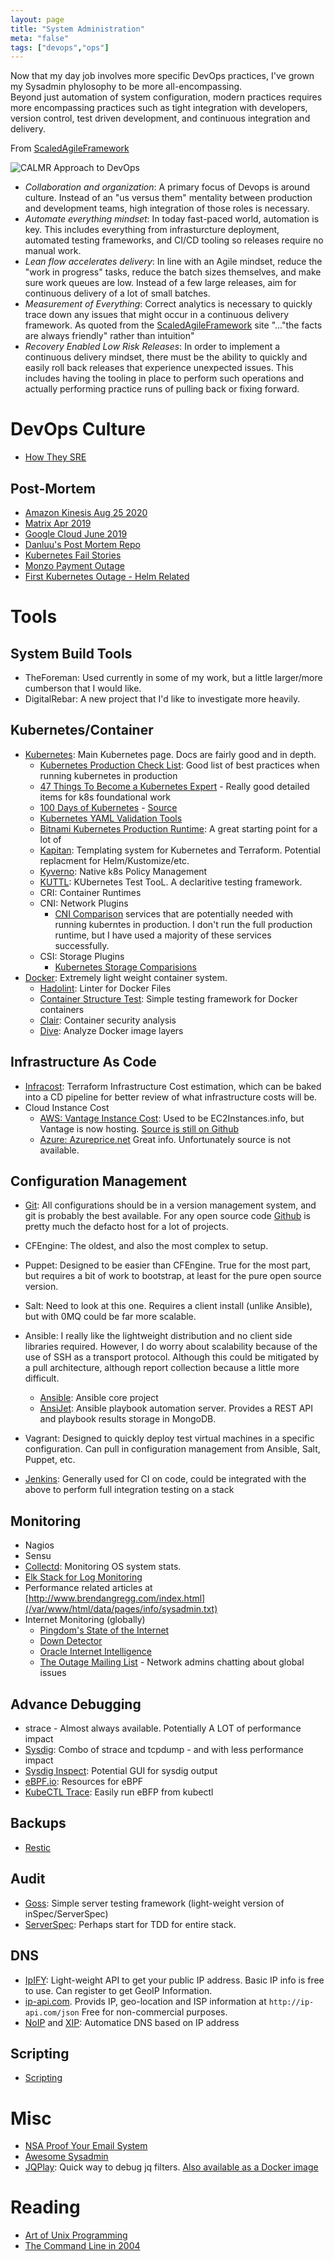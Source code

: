 ```yaml
---
layout: page
title: "System Administration"
meta: "false"
tags: ["devops","ops"]
---
```


Now that my day job involves more specific DevOps practices, I've grown my Sysadmin phylosophy to be more all-encompassing.  
Beyond just automation of system configuration, modern practices requires more encompassing practices such as tight
integration with developers, version control, test driven development, and continuous integration and delivery.

From [ScaledAgileFramework](https://www.scaledagileframework.com/devops)

![CALMR Approach to DevOps](/assets/info/sysadmin/DevOps_F01_WP.png)

- *Collaboration and organization*: A primary focus of Devops is around culture.  Instead of an "us versus them" mentality
between production and development teams, high integration of those roles is necessary.
- *Automate everything mindset*: In today fast-paced world, automation is key.  This includes everything from infrasturcture
deployment, automated testing frameworks, and CI/CD tooling so releases require no manual work.
- *Lean flow accelerates delivery*: In line with an Agile mindset, reduce the "work in progress" tasks, reduce the batch
sizes themselves, and make sure work queues are low.  Instead of a few large releases, aim for continuous delivery of a lot
of small batches.
- *Measurement of Everything*: Correct analytics is necessary to quickly trace down any issues that might occur in a 
continuous delivery framework.  As quoted from the [ScaledAgileFramework](https://www.scaledagileframework.com/devops)  site 
"..."the facts are always friendly" rather than intuition"
- *Recovery Enabled Low Risk Releases*: In order to implement a continuous delivery mindset, there must be the ability to 
quickly and easily roll back releases that experience unexpected issues.  This includes having the tooling in place to 
perform such operations and actually performing practice runs of pulling back or fixing forward.

# DevOps Culture

- [How They SRE](https://github.com/upgundecha/howtheysre)

## Post-Mortem

- [Amazon Kinesis Aug 25 2020](https://aws.amazon.com/message/11201/)
- [Matrix Apr 2019](https://matrix.org/blog/2019/05/08/post-mortem-and-remediations-for-apr-11-security-incident)
- [Google Cloud June 2019](https://status.cloud.google.com/incident/cloud-networking/19009)
- [Danluu's Post Mortem Repo](https://github.com/danluu/post-mortems)
- [Kubernetes Fail Stories](https://github.com/hjacobs/kubernetes-failure-stories)
- [Monzo Payment Outage](https://community.monzo.com/t/resolved-current-account-payments-may-fail-major-outage-27-10-2017/26296/95)
- [First Kubernetes Outage - Helm Related](https://engineering.saltside.se/our-first-kubernetes-outage-c6b9249cfd3a)

# Tools

## System Build Tools

- TheForeman: Used currently in some of my work, but a little larger/more cumberson that I would like.
- DigitalRebar: A new project that I'd like to investigate more heavily.


## Kubernetes/Container

- [Kubernetes](https://kubernetes.io/): Main Kubernetes page.  Docs are fairly
good and in depth.
  - [Kubernetes Production Check List](https://learnk8s.io/production-best-practices/): Good list of best practices when running kubernetes in production
  - [47 Things To Become a Kubernetes Expert](https://ymmt2005.hatenablog.com/entry/k8s-things) - Really good detailed items for k8s foundational work
  - [100 Days of Kubernetes](https://100daysofkubernetes.io/) - [Source](https://github.com/100daysofkubernetes/100DaysOfKubernetes)
  - [Kubernetes YAML Validation Tools](https://learnk8s.io/validating-kubernetes-yaml)
  - [Bitnami Kubernetes Production Runtime](https://kubeprod.io/): A great starting point for a lot of 
  - [Kapitan](https://kapitan.dev/): Templating system for Kubernetes and Terraform.  Potential replacment for Helm/Kustomize/etc.
  - [Kyverno](https://kyverno.io/): Native k8s Policy Management
  - [KUTTL](https://github.com/kudobuilder/kuttl): KUbernetes Test TooL.  A declaritive testing framework.
  - CRI: Container Runtimes
  - CNI: Network Plugins
    - [CNI Comparison](https://itnext.io/benchmark-results-of-kubernetes-network-plugins-cni-over-10gbit-s-network-updated-april-2019-4a9886efe9c4)
services that are potentially needed with running kuberntes in production.  I don't run the full
production runtime, but I have used a majority of these services successfully.
  - CSI: Storage Plugins
    - [Kubernetes Storage Comparisions](https://medium.com/volterra-io/kubernetes-storage-performance-comparison-v2-2020-updated-1c0b69f0dcf4)
- [Docker](https://www.docker.com/): Extremely light weight container system.
  - [Hadolint](https://github.com/hadolint/hadolint): Linter for Docker Files
  - [Container Structure Test](https://github.com/GoogleContainerTools/container-structure-test): Simple testing framework for Docker containers
  - [Clair](https://github.com/coreos/clair): Container security analysis
  - [Dive](https://github.com/wagoodman/dive): Analyze Docker image layers

## Infrastructure As Code

- [Infracost](https://www.infracost.io/): Terraform Infrastructure Cost estimation, which can be baked into a CD pipeline for better review of what infrastructure costs will be.
- Cloud Instance Cost 
  - [AWS: Vantage Instance Cost](https://instances.vantage.sh/): Used to be EC2Instances.info, but Vantage is now hosting. [Source is still on Github](https://github.com/vantage-sh/ec2instances.info)
  - [Azure: Azureprice.net](https://azureprice.net/)
  Great info.  Unfortunately source is not available.

## Configuration Management

- [Git](https://git-scm.com/):  All configurations should be in a version management system, and git is probably the best available.  For any open source code [Github](https://github.com/) is pretty much the defacto host for a lot of projects.
- CFEngine:  The oldest, and also the most complex to setup.
- Puppet:  Designed to be easier than CFEngine.  True for the most part, but requires a bit of work to bootstrap, at least for the pure open source version.
- Salt:  Need to look at this one.  Requires a client install (unlike Ansible), but with 0MQ could be far more scalable.
- Ansible:  I really like the lightweight distribution and no client side libraries required.  However, I do worry about scalability because of the use of SSH as a transport protocol.  Although this could be mitigated by a pull architecture, although report collection because a little more difficult.
  - [Ansible](https://github.com/ansible/ansible): Ansible core project
  - [AnsiJet](https://github.com/hiddentao/ansijet): Ansible playbook automation server.  Provides a REST API and playbook results storage in MongoDB.
- Vagrant: Designed to quickly deploy test virtual machines in a specific configuration.  Can pull in configuration management from Ansible, Salt, Puppet, etc.

- [Jenkins](https://jenkins-ci.org/): Generally used for CI on code, could be integrated with the above to perform
full integration testing on a stack


## Monitoring 

- Nagios
- Sensu
- [Collectd](http://collectl.sourceforge.net/): Monitoring OS system stats.
- [Elk Stack for Log Monitoring](https://www.elastic.co/webinars/elk-stack-devops-environment)
- Performance related articles at [http://www.brendangregg.com/index.html](/var/www/html/data/pages/info/sysadmin.txt)
- Internet Monitoring (globally)
  - [Pingdom's State of the Internet](https://livemap.pingdom.com/)
  - [Down Detector](https://downdetector.com/)
  - [Oracle Internet Intelligence](https://map.internetintel.oracle.com/)
  - [The Outage Mailing List](https://puck.nether.net/pipermail/outages/) - Network admins chatting about global issues

## Advance Debugging

- strace - Almost always available.  Potentially A LOT of performance impact
- [Sysdig](https://github.com/draios/sysdig): Combo of strace and tcpdump - and with less performance impact
- [Sysdig Inspect](https://github.com/draios/sysdig-inspect): Potential GUI for sysdig output
- [eBPF.io](https://ebpf.io/): Resources for eBPF
- [KubeCTL Trace](https://github.com/iovisor/kubectl-trace): Easily run eBFP from
kubectl




## Backups

- [Restic](https://restic.net/)

## Audit

- [Goss](https://github.com/aelsabbahy/goss): Simple server testing framework (light-weight version of inSpec/ServerSpec)
- [ServerSpec](http://serverspec.org): Perhaps start for TDD for entire stack.

## DNS

- [IpIFY](https://www.ipify.org/): Light-weight API to get your public IP address.  Basic IP info is free to use.  Can register to get GeoIP Information.
- [ip-api.com](https://ip-api.com/).  Provids IP, geo-location and ISP information at `http://ip-api.com/json`  Free for non-commercial purposes.
- [NoIP](https://nip.io/) and [XIP](http://xip.io/): Automatice DNS based on IP address


## Scripting

- [Scripting](/info/scripting)

# Misc

- [NSA Proof Your Email System](http://sealedabstract.com/code/nsa-proof-your-e-mail-in-2-hours/)
- [Awesome Sysadmin](https://github.com/kahun/awesome-sysadmin)
- [JQPlay](https://jqplay.org/): Quick way to debug jq filters.  [Also available as a Docker image](https://github.com/munntjlx/jqplay)

# Reading

- [Art of Unix Programming](http://www.faqs.org/docs/artu/)
- [The Command Line in 2004](http://garote.bdmonkeys.net/commandline/index.html)
